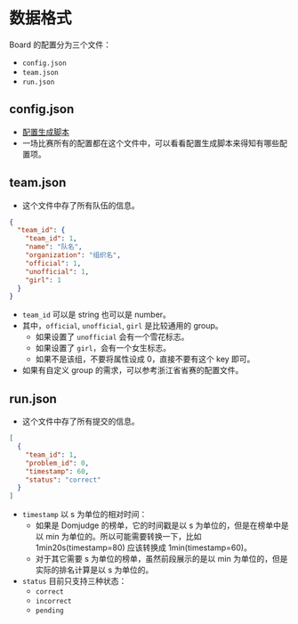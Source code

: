 # 数据格式

Board 的配置分为三个文件：

- `config.json`
- `team.json`
- `run.json`

## config.json

- [配置生成脚本](https://github.com/XCPCIO/XCPCIO-Board-Spider/blob/main/generate-config/gen-config.py)
- 一场比赛所有的配置都在这个文件中，可以看看配置生成脚本来得知有哪些配置项。

## team.json

- 这个文件中存了所有队伍的信息。

```json
{
  "team_id": {
    "team_id": 1,
    "name": "队名",
    "organization": "组织名",
    "official": 1,
    "unofficial": 1,
    "girl": 1
  }
}
```

- `team_id` 可以是 string 也可以是 number。
- 其中，`official`, `unofficial`, `girl` 是比较通用的 group。
  - 如果设置了 `unofficial` 会有一个雪花标志。
  - 如果设置了 `girl`，会有一个女生标志。
  - 如果不是该组，不要将属性设成 0，直接不要有这个 key 即可。
- 如果有自定义 group 的需求，可以参考浙江省省赛的配置文件。

## run.json

- 这个文件中存了所有提交的信息。

```json
[
  {
    "team_id": 1,
    "problem_id": 0,
    "timestamp": 60,
    "status": "correct"
  }
]
```

- `timestamp` 以 s 为单位的相对时间：
  - 如果是 Domjudge 的榜单，它的时间戳是以 s 为单位的，但是在榜单中是以 min 为单位的。所以可能需要转换一下，比如 1min20s(timestamp=80) 应该转换成 1min(timestamp=60)。
  - 对于其它需要 s 为单位的榜单，虽然前段展示的是以 min 为单位的，但是实际的排名计算是以 s 为单位的。
- `status` 目前只支持三种状态：
  - `correct`
  - `incorrect`
  - `pending`
